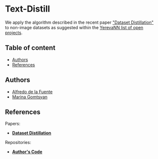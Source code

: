 # Text-Distill

We apply the algorithm described in the recent paper ["Dataset Distillation"](https://arxiv.org/pdf/1811.10959.pdf) to non-image datasets as suggested within the [YerevaNN list of open projects](https://mlevn.org/projects/ideas/).

## Table of content
- [Authors](#authors)
- [References](#references)

## Authors

 - [Alfredo de la Fuente](https://alfo5123.github.io/)
 - [Marina Gomtsyan](https://github.com/marinagomtsian)
 
 ## References 
 
 Papers:
 
 - **[Dataset Distillation](https://arxiv.org/pdf/1811.10959.pdf)**
 
 Repositories:
 
 - **[Author's Code](https://github.com/SsnL/dataset-distillation)**
 
